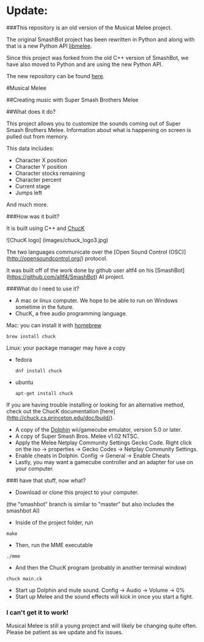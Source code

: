 # Update: 
###This repository is an old version of the Musical Melee project.

The original SmashBot project has been rewritten in Python and along with that is a new Python API [libmelee](https://github.com/altf4/libmelee).

Since this project was forked from the old C++ version of SmashBot, we have also moved to Python and are using the new Python API.

The new repository can be found [here](https://github.com/petersbob/MusicalMelee).


#Musical Melee

##Creating music with Super Smash Brothers Melee

##What does it do?

This project allows you to customize the sounds coming out of Super Smash Brothers Melee. Information about what is happening on screen is pulled out from memory.

This data includes:
+ Character X position
+ Character Y position
+ Character stocks remaining
+ Character percent
+ Current stage
+ Jumps left

And much more.

###How was it built?

It is built using C++ and [ChucK](http://chuck.cs.princeton.edu)

![ChucK logo] (images/chuck_logo3.jpg)

The two languages communicate over the [Open Sound Control (OSC)] (http://opensoundcontrol.org/) protocol.

It was built off of the work done by github user altf4 on his [SmashBot] (https://github.com/altf4/SmashBot) AI project.

###What do I need to use it?

+ A mac or linux computer. We hope to be able to run on Windows sometime in the future.
+ ChucK, a free audio programming language.

Mac: you can install it with [homebrew](http://brew.sh/)
```
brew install chuck
```

Linux: your package manager may have a copy
+ fedora
  ```
  dnf install chuck
  ```
+ ubuntu
  ```
  apt-get install chuck
  ```
  
If you are having trouble installing or looking for an alternative method, check out the ChucK documentation [here] (http://chuck.cs.princeton.edu/doc/build/).

+ A copy of the [Dolphin](https://dolphin-emu.org/) wii/gamecube emulator, version 5.0 or later.
+ A copy of Super Smash Bros. Melee v1.02 NTSC.
+ Apply the Melee Netplay Community Settings Gecko Code. Right click on the iso -> properties -> Gecko Codes -> Netplay Community Settings.
+ Enable cheats in Dolphin. Config -> General -> Enable Cheats
+ Lastly, you may want a gamecube controller and an adapter for use on your computer.

###I have that stuff, now what?

+ Download or clone this project to your computer. 

(the "smashbot" branch is similar to "master" but also includes the smashbot AI)
+ Inside of the project folder, run
```
make
```
+ Then, run the MME executable
```
./mme
```
+ And then the ChucK program (probably in another terminal window)
```
chuck main.ck
```
+ Start up Dolphin and mute sound. Config -> Audio -> Volume -> 0%
+ Start up Melee and the sound effects will kick in once you start a fight.

### I can't get it to work!
Musical Melee is still a young project and will likely be changing quite often. Please be patient as we update and fix issues.

